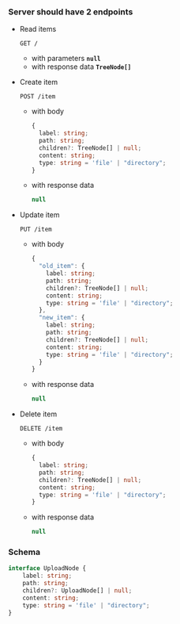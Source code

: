 ### Server should have 2 endpoints

- Read items

  ```
  GET /
  ```

  - with parameters **`null`**
  - with response data **`TreeNode[]`**

- Create item

  ```
  POST /item
  ```

  - with body

    ```ts
    {
      label: string;
      path: string;
      children?: TreeNode[] | null;
      content: string;
      type: string = 'file' | "directory";
    }
    ```

  - with response data
  
    ```ts
    null
    ```

- Update item

  ```
  PUT /item
  ```

  - with body

    ```ts
    { 
      "old_item": {
        label: string;
        path: string;
        children?: TreeNode[] | null;
        content: string;
        type: string = 'file' | "directory";
      },
      "new_item": {
        label: string;
        path: string;
        children?: TreeNode[] | null;
        content: string;
        type: string = 'file' | "directory";
      }
    }
    ```

  - with response data
    
    ```ts
    null
    ```

- Delete item

  ```
  DELETE /item
  ```

  - with body

    ```ts
    {
      label: string;
      path: string;
      children?: TreeNode[] | null;
      content: string;
      type: string = 'file' | "directory";
    }
    ```

  - with response data
  
    ```ts
    null
    ```

### Schema

```typescript
interface UploadNode {
    label: string;
    path: string;
    children?: UploadNode[] | null;
    content: string;
    type: string = 'file' | "directory";
}
```
